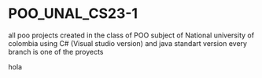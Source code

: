 # POO_UNAL_CS23-1
all poo projects created in the class of POO subject of National university of colombia
using C# (Visual studio version) and java standart version
every branch is one of the proyects

hola
